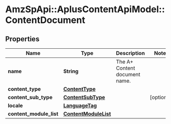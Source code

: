 # AmzSpApi::AplusContentApiModel::ContentDocument

## Properties
Name | Type | Description | Notes
------------ | ------------- | ------------- | -------------
**name** | **String** | The A+ Content document name. | 
**content_type** | [**ContentType**](ContentType.md) |  | 
**content_sub_type** | [**ContentSubType**](ContentSubType.md) |  | [optional] 
**locale** | [**LanguageTag**](LanguageTag.md) |  | 
**content_module_list** | [**ContentModuleList**](ContentModuleList.md) |  | 

